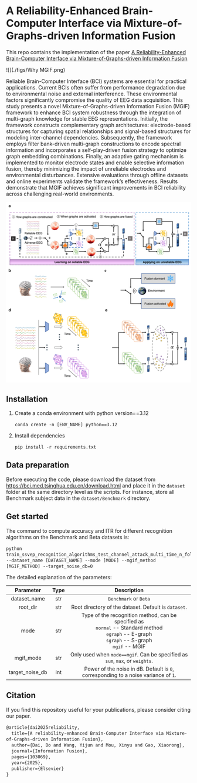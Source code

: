 # A Reliability-Enhanced Brain-Computer Interface via Mixture-of-Graphs-driven Information Fusion

This repo contains the implementation of the paper [A Reliability-Enhanced Brain-Computer Interface via Mixture-of-Graphs-driven Information Fusion]()

![](./figs/Why MGIF.png)

Reliable Brain-Computer Interface (BCI) systems are essential for practical applications. Current BCIs often suffer from performance degradation due to environmental noise and external interference. These environmental factors significantly compromise the quality of EEG data acquisition. This study presents a novel Mixture-of-Graphs-driven Information Fusion (MGIF) framework to enhance BCI system robustness through the integration of multi-graph knowledge for stable EEG representations.
Initially, the framework constructs complementary graph architectures: electrode-based structures for capturing spatial relationships and signal-based structures for modeling inter-channel dependencies. Subsequently, the framework employs filter bank-driven multi-graph constructions to encode spectral information and incorporates a self-play-driven fusion strategy to optimize graph embedding combinations. Finally, an adaptive gating mechanism is implemented to monitor electrode states and enable selective information fusion, thereby minimizing the impact of unreliable electrodes and environmental disturbances. Extensive evaluations through offline datasets and online experiments validate the framework’s effectiveness. Results demonstrate that MGIF achieves significant improvements in BCI reliability across challenging real-world environments.  

![](./figs/MGIF.png)

## Installation

1. Create a conda environment with python version==3.12

   ```
   conda create -n [ENV_NAME] python==3.12
   ```

2. Install dependencies

   ```
   pip install -r requirements.txt
   ```

## Data preparation

Before executing the code, please download the dataset from https://bci.med.tsinghua.edu.cn/download.html and place it in the `dataset` folder at the same directory level as the scripts. For instance, store all Benchmark subject data in the `dataset/Benchmark` directory.

## Get started

The command to compute accuracy and ITR for different recognition algorithms on the Benchmark and Beta datasets is:

```
python train_ssvep_recognition_algorithms_test_channel_attack_multi_time_n_fold.py --dataset_name [DATASET_NAME] --mode [MODE] --mgif_method [MGIF_METHOD] --target_noise_db=0
```

The detailed explanation of the parameters:

|    Parameter    | Type |                         Description                          |
| :-------------: | :--: | :----------------------------------------------------------: |
|  dataset_name   | str  |                    `Benchmark` or `Beta`                     |
|    root_dir     | str  |     Root directory of the dataset. Default is `dataset`.     |
|      mode       | str  | Type of the recognition method, can be specified as <br>`normal` -- Standard method <br/>`egraph` -- E-graph <br/>`sgraph` -- S-graph <br/>`mgif` -- MGIF |
|    mgif_mode    | str  | Only used when `mode==mgif`. Can be specified as `sum`, `max`, or `weights`. |
| target_noise_db | int  | Power of the noise in dB. Default is `0`, corresponding to a noise variance of `1`. |

## Citation

If you find this repository useful for your publications, please consider citing our paper.

```
@article{dai2025reliability,
  title={A reliability-enhanced Brain-Computer Interface via Mixture-of-Graphs-driven Information Fusion},
  author={Dai, Bo and Wang, Yijun and Mou, Xinyu and Gao, Xiaorong},
  journal={Information Fusion},
  pages={103069},
  year={2025},
  publisher={Elsevier}
}
```

